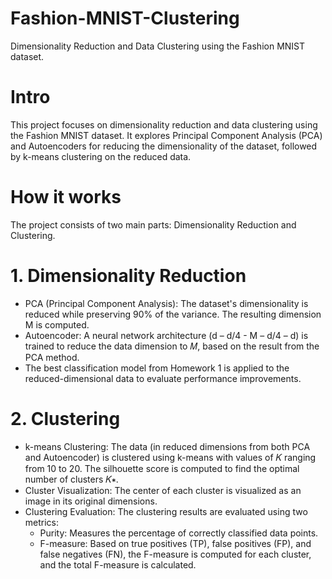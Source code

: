# Fashion-MNIST-Clustering
Dimensionality Reduction and Data Clustering using the Fashion MNIST dataset.

# Intro
This project focuses on dimensionality reduction and data clustering using the Fashion MNIST dataset. It explores Principal Component Analysis (PCA) and Autoencoders for reducing the dimensionality of the dataset, followed by k-means clustering on the reduced data.

# How it works
The project consists of two main parts: Dimensionality Reduction and Clustering.

  # 1. Dimensionality Reduction
  - PCA (Principal Component Analysis): The dataset's dimensionality is reduced while preserving 90% of the variance. The resulting dimension M is computed.
  - Autoencoder: A neural network architecture (d – d/4 - M – d/4 – d) is trained to reduce the data dimension to 𝑀, based on the result from the PCA method.
  - The best classification model from Homework 1 is applied to the reduced-dimensional data to evaluate performance improvements.

  # 2. Clustering
  - k-means Clustering: The data (in reduced dimensions from both PCA and Autoencoder) is clustered using k-means with values of 𝐾 ranging from 10 to 20. The silhouette score is computed to find the optimal number of clusters 𝐾∗.
  - Cluster Visualization: The center of each cluster is visualized as an image in its original dimensions.
  - Clustering Evaluation: The clustering results are evaluated using two metrics:
    - Purity: Measures the percentage of correctly classified data points.
    - F-measure: Based on true positives (TP), false positives (FP), and false negatives (FN), the F-measure is computed for each cluster, and the total F-measure is calculated.

